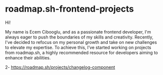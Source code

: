 # roadmap.sh-frontend-projects
<p>Hi!</p>

<p>My name is Ecem Cibooglu, and as a passionate frontend developer, I'm always eager to push the boundaries of my skills and creativity. Recently, I've decided to refocus on my personal growth and take on new challenges to elevate my expertise. To achieve this, I’ve started working on projects from roadmap.sh, a highly recommended resource for developers aiming to enhance their abilities.</p>

2- https://roadmap.sh/projects/changelog-component
